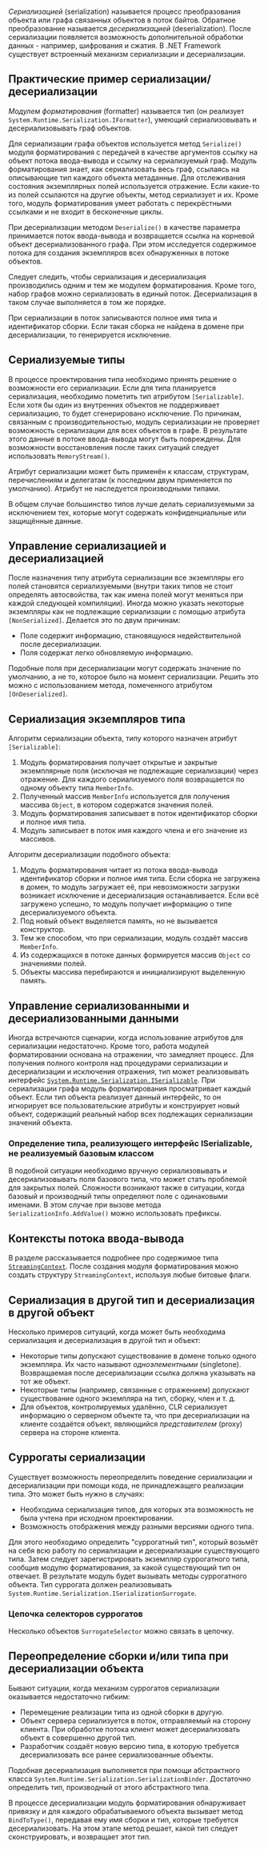 _Сериализацией_ (serialization) называется процесс преобразования объекта или графа связанных объектов в поток байтов. Обратное преобразование называется _десериализацией_ (deserialization). После сериализации появляется возможность дополнительной обработки данных - например, шифрования и сжатия. В .NET Framework существует встроенный механизм сериализации и десериализации.

## Практические пример сериализации/десериализации

_Модулем форматирования_ (formatter) называется тип (он реализует `System.Runtime.Serialization.IFormatter`), умеющий сериализовывать и десериализовывать граф объектов.

Для сериализации графа объектов используется метод `Serialize()` модуля форматирования с передачей в качестве аргументов ссылку на объект потока ввода-вывода и ссылку на сериализуемый граф. Модуль форматирования знает, как сериализовать весь граф, ссылаясь на описывающие тип каждого объекта метаданные. Для отслеживания состояния экземплярных полей используется отражение. Если какие-то из полей ссылаются на другие объекты, метод сериализует и их. Кроме того, модуль форматирования умеет работать с перекрёстными ссылками и не входит в бесконечные циклы.

При десериализации методом `Deserialize()` в качестве параметра принимается поток ввода-вывода и возвращается ссылка на корневой объект десериализованного графа. При этом исследуется содержимое потока для создания экземпляров всех обнаруженных в потоке объектов.

Следует следить, чтобы сериализация и десериализация производились одним и тем же модулем форматирования. Кроме того, набор графов можно сериализовать в единый поток. Десериализация в таком случае выполняется в том же порядке.

При сериализации в поток записываются полное имя типа и идентификатор сборки. Если такая сборка не найдена в домене при десериализации, то генерируется исключение.

## Сериализуемые типы

В процессе проектирования типа необходимо принять решение о возможности его сериализации. Если для типа планируется сериализация, необходимо пометить тип атрибутом `[Serializable]`. Если хотя бы один из внутренних объектов не поддерживает сериализацию, то будет сгенерировано исключение. По причинам, связанным с производительностью, модуль сериализации не проверяет возможность сериализации для всех объектов в графе. В результате этого данные в потоке ввода-вывода могут быть повреждены. Для возможности восстановления после таких ситуаций следует использовать `MemoryStream()`.

Атрибут сериализации может быть применён к классам, структурам, перечислениям и делегатам (к последним двум применяется по умолчанию). Атрибут не наследуется производными типами.

В общем случае большинство типов лучше делать сериализуемыми за исключением тех, которые могут содержать конфиденциальные или защищённые данные.

## Управление сериализацией и десериализацией 

После назначения типу атрибута сериализации все экземпляры его полей становятся сериализуемыми (внутри таких типов не стоит определять автосвойства, так как имена полей могут меняться при каждой следующей компиляции). Иногда можно указать некоторые экземпляры как не подлежащие сериализации с помощью атрибута `[NonSerialized]`. Делается это по двум причинам:
- Поле содержит информацию, становящуюся недействительной после десериализации.
- Поля содержат легко обновляемую информацию.

Подобные поля при десериализации могут содержать значение по умолчанию, а не то, которое было на момент сериализации. Решить это можно с использованием метода, помеченного атрибутом `[OnDeserialized]`.

## Сериализация экземпляров типа

Алгоритм сериализации объекта, типу которого назначен атрибут `[Serializable]`:
1. Модуль форматирования получает открытые и закрытые экземплярные поля (исключая не подлежащие сериализации) через отражение. Для каждого сериализуемого поля возвращается по одному объекту типа `MemberInfo`.
2. Полученный массив `MemberInfo` используется для получения массива `Object`, в котором содержатся значения полей.
3. Модуль форматирования записывает в поток идентификатор сборки и полное имя типа.
4. Модуль записывает в поток имя каждого члена и его значение из массивов.

Алгоритм десериализации подобного объекта:
1. Модуль форматирования читает из потока ввода-вывода идентификатор сборки и полное имя типа. Если сборка не загружена в домен, то модуль загружает её, при невозможности загрузки возникает исключение и десериализация останавливается. Если всё загружено успешно, то модуль получает информацию о типе десериализуемого объекта.
2. Под новый объект выделяется память, но не вызывается конструктор.
3. Тем же способом, что при сериализации, модуль создаёт массив `MemberInfo`.
4. Из содержащихся в потоке данных формируется массив `Object` со значениями полей.
5. Объекты массива перебираются и инициализируют выделенную память.

## Управление сериализованными и десериализованными данными

Иногда встречаются сценарии, когда использование атрибутов для сериализации недостаточно. Кроме того, работа модулей форматировании основана на отражении, что замедляет процесс. Для получения полного контроля над процедурами сериализации и десериализации и исключения отражения, тип может реализовывать интерфейс [`System.Runtime.Serialization.ISerializable`](https://learn.microsoft.com/ru-ru/dotnet/api/system.runtime.serialization.iserializable?view=net-8.0). При сериализации графа модуль форматирования просматривает каждый объект. Если тип объекта реализует данный интерфейс, то он игнорирует все пользовательские атрибуты и конструирует новый объект, содержащий реальный набор всех подлежащих сериализации значений объекта.

### Определение типа, реализующего интерфейс ISerializable, не реализуемый базовым классом

В подобной ситуации необходимо вручную сериализовывать и десериализовывать поля базового типа, что может стать проблемой для закрытых полей. Сложности возникают также в ситуации, когда базовый и производный типы определяют поле с одинаковыми именами. В этом случае при вызове метода `SerializationInfo.AddValue()` можно использовать префиксы.

## Контексты потока ввода-вывода

В разделе рассказывается подробнее про содержимое типа [`StreamingContext`](https://learn.microsoft.com/ru-ru/dotnet/api/system.runtime.serialization.streamingcontext?view=net-8.0). После создания модуля форматирования можно создать структуру `StreamingContext`, используя любые битовые флаги.

## Сериализация в другой тип и десериализация в другой объект

Несколько примеров ситуаций, когда может быть необходима сериализация и десериализация в другой тип и объект:
- Некоторые типы допускают существование в домене только одного экземпляра. Их часто называют _одноэлементными_ (singletone). Возвращаемая после десериализации ссылка должна указывать на тот же объект.
- Некоторые типы (например, связанные с отражением) допускают существование одного экземпляра на тип, сборку, член и т. д.
- Для объектов, контролируемых удалённо, CLR сериализует информацию о серверном объекте та, что при десериализации на клиенте создаётся объект, являющийся _представителем_ (proxy) сервера на стороне клиента.

## Суррогаты сериализации

Существует возможность переопределить поведение сериализации и десериализации при помощи кода, не принадлежащего реализации типа. Это может быть нужно в случаях:
- Необходима сериализация типов, для которых эта возможность не была учтена при исходном проектировании.
- Возможность отображения между разными версиями одного типа.

Для этого необходимо определить "суррогатный тип", который возьмёт на себя всю работу по сериализации и десериализации существующего типа. Затем следует зарегистрировать экземпляр суррогатного типа, сообщив модулю форматирования, за какой существующий тип он отвечает. В результате модуль будет вызывать методы суррогатного объекта. Тип суррогата должен реализовывать `System.Runtime.Serialization.ISerializationSurrogate`.

### Цепочка селекторов суррогатов

Несколько объектов `SurrogateSelector` можно связать в цепочку.

## Переопределение сборки и/или типа при десериализации объекта

Бывают ситуации, когда механизм суррогатов сериализации оказывается недостаточно гибким:
- Перемещение реализации типа из одной сборки в другую.
- Объект сервера сериализуется в поток, отправляемый на сторону клиента. При обработке потока клиент может десериализовать объект в совершенно другой тип.
- Разработчик создаёт новую версию типа, в которую требуется десериализовать все ранее сериализованные объекты.

Подобная десериализация выполняется при помощи абстрактного класса `System.Runtime.Serialization.SerializationBinder`. Достаточно определить тип, производный от этого абстрактного типа.

В процессе десериализации модуль форматирования обнаруживает привязку и для каждого обрабатываемого объекта вызывает метод `BindToType()`, передавая ему имя сборки и тип, которые требуется десериализовать. На этом этапе метод решает, какой тип следует сконструировать, и возвращает этот тип.
